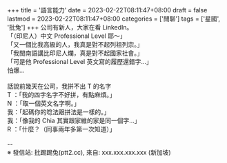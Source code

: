 +++
title = '語言能力'
date = 2023-02-22T08:11:47+08:00
draft = false
lastmod = 2023-02-22T08:11:47+08:00
categories = ['閒聊']
tags = ['星國', '批兔']
+++
公司有新人，大家在看 LinkedIn。<br>
「（印尼人）中文 Professional Level 耶～」<br>
「又一個比我高級的人，我真是對不起列祖列宗。」<br>
「我閩南語講比印尼人爛，真是對不起國家社會。」<br>
「可是他 Professional Level 英文寫的履歷還錯字…」<br>
怕爆…<br>
<br>
話說前幾天在公司，我拼不出 T 的名字<br>
T ：「我的四字名字不好拼，有點麻煩。」<br>
N ：「取一個英文名字啊。」<br>
我：「起碼你的唸法跟拼法是一樣的。」<br>
我：「像我的 Chia 其實跟家維的家是同一個字…」<br>
R ：「什麼？（同事兩年多第一次知道）」<br>
<br>
--<br>
※ 發信站: 批踢踢兔(ptt2.cc), 來自: xxx.xxx.xxx.xxx (新加坡)<br>
